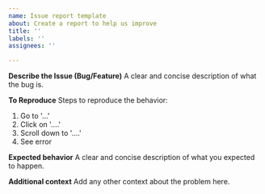 ```yaml
---
name: Issue report template
about: Create a report to help us improve
title: ''
labels: ''
assignees: ''

---
```


**Describe the Issue (Bug/Feature)**
A clear and concise description of what the bug is.

**To Reproduce**
Steps to reproduce the behavior:
1. Go to '...'
2. Click on '....'
3. Scroll down to '....'
4. See error

**Expected behavior**
A clear and concise description of what you expected to happen.


**Additional context**
Add any other context about the problem here.
